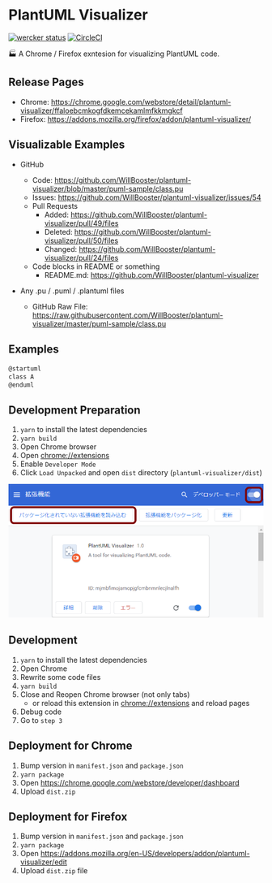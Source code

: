 # PlantUML Visualizer

[![wercker status](https://app.wercker.com/status/a6c8380156a0f46acd284e60c6d689d1/m/master 'wercker status')](https://app.wercker.com/project/byKey/a6c8380156a0f46acd284e60c6d689d1)
[![CircleCI](https://circleci.com/gh/WillBooster/plantuml-visualizer.svg?style=svg&circle-token=79199228c723770d4b343c6be8cfa1d915e34a0e)](https://circleci.com/gh/WillBooster/plantuml-visualizer)

:factory: A Chrome / Firefox exntesion for visualizing PlantUML code.

## Release Pages

- Chrome: https://chrome.google.com/webstore/detail/plantuml-visualizer/ffaloebcmkogfdkemcekamlmfkkmgkcf
- Firefox: https://addons.mozilla.org/firefox/addon/plantuml-visualizer/

## Visualizable Examples

- GitHub
  - Code: https://github.com/WillBooster/plantuml-visualizer/blob/master/puml-sample/class.pu
  - Issues: https://github.com/WillBooster/plantuml-visualizer/issues/54
  - Pull Requests
    - Added: https://github.com/WillBooster/plantuml-visualizer/pull/49/files
    - Deleted: https://github.com/WillBooster/plantuml-visualizer/pull/50/files
    - Changed: https://github.com/WillBooster/plantuml-visualizer/pull/24/files
  - Code blocks in README or something
    - README.md: https://github.com/WillBooster/plantuml-visualizer
- Any .pu / .puml / .plantuml files

  - GitHub Raw File: https://raw.githubusercontent.com/WillBooster/plantuml-visualizer/master/puml-sample/class.pu

## Examples

```puml
@startuml
class A
@enduml
```

## Development Preparation

1. `yarn` to install the latest dependencies
1. `yarn build`
1. Open Chrome browser
1. Open [chrome://extensions](chrome://extensions)
1. Enable `Developer Mode`
1. Click `Load Unpacked` and open `dist` directory (`plantuml-visualizer/dist`)

![Screenshot](screen.png)

## Development

1. `yarn` to install the latest dependencies
1. Open Chrome
1. Rewrite some code files
1. `yarn build`
1. Close and Reopen Chrome browser (not only tabs)
   - or reload this extension in [chrome://extensions](chrome://extensions) and reload pages
1. Debug code
1. Go to `step 3`

## Deployment for Chrome

1. Bump version in `manifest.json` and `package.json`
1. `yarn package`
1. Open https://chrome.google.com/webstore/developer/dashboard
1. Upload `dist.zip`

## Deployment for Firefox

1. Bump version in `manifest.json` and `package.json`
1. `yarn package`
1. Open https://addons.mozilla.org/en-US/developers/addon/plantuml-visualizer/edit
1. Upload `dist.zip` file
